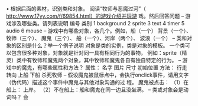 • 根据后面的素材，识别类和对象。
阅读“牧师与恶魔过河”（
http://www.17yy.com/f/69854.html）的游戏介绍并玩游
戏。然后回答问题 – 游戏涉及哪些类。请列表说明 
编号	类别
1	background
2	sprite
3	text
4	timer
5	audio
6	mouse
– 游戏中有哪些对象，各几个。例如，船（一个） 
背景（一个）、牧师（三个）、 魔鬼（三个）、 船（一个）、河岸（两个）、 波浪（一个）
– 类和对象的区别是什么？举一个例子说明 
对象是类的实例，类是对象的模板。 一个类可以包含很多种对象，对象就是针对同一具有相同行为的事物，
例如：sprite（精灵）类中有牧师和魔鬼两个对象，其中牧师和魔鬼各自有独自特定的行为。
– 游戏中的魔鬼，有哪些属性和方法？ 
属性：	名字	图片	尺寸	初始位置
方法：	行走	转向	上船	下船	杀死牧师
– 假设魔鬼被鼠标点中，会执行onclick事件，请用文字
（伪代码）描述这个事件中魔鬼与其他对象沟通的过
程。 
魔鬼被点击：
（1）在船上： 上岸。
（2）不在船上：船和魔鬼在同一边且没坐满。
– 类或对象会是动词吗？
会



